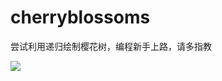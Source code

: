 # cherryblossoms

尝试利用递归绘制樱花树，编程新手上路，请多指教

![](https://github.com/Albasu19970815/cherryblossoms/cherryblossoms_demo.png)
